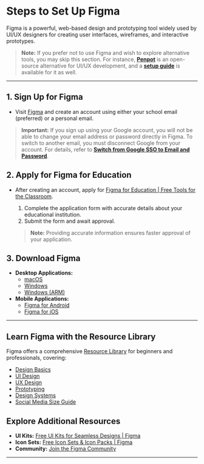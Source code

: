 # Steps to Set Up Figma

Figma is a powerful, web-based design and prototyping tool widely used by UI/UX designers for creating user interfaces, wireframes, and interactive prototypes.

> <i class="fa-solid fa-triangle-exclamation"></i> **Note:** If you prefer not to use Figma and wish to explore alternative tools, you may skip this section. For instance, **[Penpot](https://penpot.app/)** is an open-source alternative for UI/UX development, and a **[setup guide](#setting-up-penpot.md)** is available for it as well.

---
## 1. Sign Up for Figma

- Visit [Figma](https://www.figma.com/) and create an account using either your school email (preferred) or a personal email.  
> **Important:** If you sign up using your Google account, you will not be able to change your email address or password directly in Figma. To switch to another email, you must disconnect Google from your account. For details, refer to **[Switch from Google SSO to Email and Password](https://help.figma.com/hc/en-us/articles/360039820114#Google_SSO)**.

## 2. Apply for Figma for Education

- After creating an account, apply for [Figma for Education | Free Tools for the Classroom](https://www.figma.com/education/).
  1. Complete the application form with accurate details about your educational institution.
  2. Submit the form and await approval.
  
  > **Note:** Providing accurate information ensures faster approval of your application.

## 3. Download Figma

- **Desktop Applications:**
  - [macOS](https://www.figma.com/download/desktop/mac)
  - [Windows](https://www.figma.com/download/desktop/win)
  - [Windows (ARM)](https://www.figma.com/download/desktop/win-arm)
- **Mobile Applications:**
  - [Figma for Android](https://play.google.com/store/apps/details?id=com.figma.mirror)
  - [Figma for iOS](https://itunes.apple.com/app/figma-mirror/id1152747299)

---
## Learn Figma with the Resource Library

Figma offers a comprehensive [Resource Library](https://www.figma.com/resource-library/) for beginners and professionals, covering:
- [Design Basics](https://www.figma.com/resource-library/design-basics/)
- [UI Design](https://www.figma.com/resource-library/ui-design/)
- [UX Design](https://www.figma.com/resource-library/ux-design/)
- [Prototyping](https://www.figma.com/resource-library/prototyping/)
- [Design Systems](https://designsystems.com/)
- [Social Media Size Guide](https://www.figma.com/resource-library/social-media/)

## Explore Additional Resources

- **UI Kits:** [Free UI Kits for Seamless Designs | Figma](https://www.figma.com/community/ui-kits?resource_type=mixed&editor_type=all&price=all&sort_by=all_time&creators=all)  
- **Icon Sets:** [Free Icon Sets & Icon Packs | Figma](https://www.figma.com/community/icons?resource_type=mixed&editor_type=all&price=all&sort_by=all_time&creators=all)  
- **Community:** [Join the Figma Community](https://www.figma.com/community)

---
